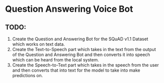 # Question Answering Voice Bot

## TODO:

1. Create the Question and Answering Bot for the SQuAD v1.1 Dataset which works
   on text data.
2. Create the Text-to-Speech part which takes in the text from the output of the
   Question and Answering Bot and then converts it into speech which can be
   heard from the local system.
3. Create the Speech-to-Text part which takes in the speech from the user and
   then converts that into text for the model to take into make predictions on.
